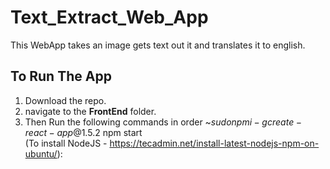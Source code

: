 # Text_Extract_Web_App
This WebApp takes an image gets text out it and translates it to english.   
## To Run The App  
1) Download the repo.
2) navigate to the **FrontEnd** folder.
3) Then Run the following commands in order 
   ~$sudo npm i -g create-react-app@1.5.2  
   ~$npm start  
  (To install NodeJS - https://tecadmin.net/install-latest-nodejs-npm-on-ubuntu/): 
